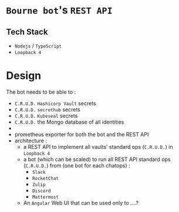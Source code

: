 # `Bourne bot`'s `REST API`

## Tech Stack

* `Nodejs` / `TypeScript`
* `Loopback 4`


# Design

The bot needs to be able to :
* `C.R.U.D.` `Hashicorp Vault` secrets
* `C.R.U.D.` `secrethub` secrets
* `C.R.U.D.` `Kubeseal` secrets
* `C.R.U.D.` the Mongo database of all identities
*
* prometheus exporter for both the bot and the REST API
* architecture :
  * a REST API to implement all vaults' standard ops (`C.R.U.D.`) in `Loopback 4`
  * a bot (which can be scaled) to run all REST API  standard ops (`C.R.U.D.`) from (one bot for each chatops) :
    * `Slack`
    * `RocketChat`
    * `Zulip`
    * `Discord`
    * `Mattermost`
   * An `Angular` Web UI that can be used only to ....?
